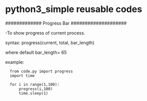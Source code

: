 # python3_simple reusable codes

############# Progress Bar ####################<br>

-To show progress of current process.<br>


syntax: progress(current, total, bar_length)<br>

where default bar_length= 65<br>
  
  example: <br>
      
      from code.py import progress
      import time
      
      for i in range(1,100):
          progress(i,100)
          time.sleep(1)
